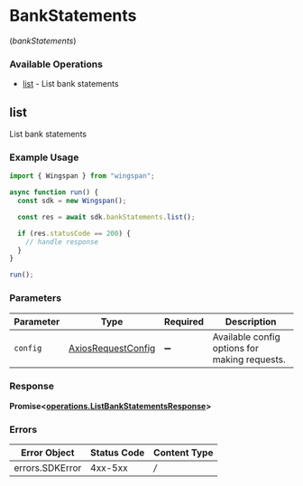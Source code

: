# BankStatements
(*bankStatements*)

### Available Operations

* [list](#list) - List bank statements

## list

List bank statements

### Example Usage

```typescript
import { Wingspan } from "wingspan";

async function run() {
  const sdk = new Wingspan();

  const res = await sdk.bankStatements.list();

  if (res.statusCode == 200) {
    // handle response
  }
}

run();
```

### Parameters

| Parameter                                                    | Type                                                         | Required                                                     | Description                                                  |
| ------------------------------------------------------------ | ------------------------------------------------------------ | ------------------------------------------------------------ | ------------------------------------------------------------ |
| `config`                                                     | [AxiosRequestConfig](https://axios-http.com/docs/req_config) | :heavy_minus_sign:                                           | Available config options for making requests.                |


### Response

**Promise<[operations.ListBankStatementsResponse](../../sdk/models/operations/listbankstatementsresponse.md)>**
### Errors

| Error Object    | Status Code     | Content Type    |
| --------------- | --------------- | --------------- |
| errors.SDKError | 4xx-5xx         | */*             |
